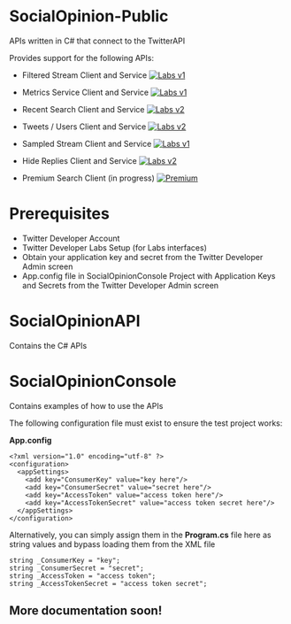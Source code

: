 # SocialOpinion-Public
APIs written in C# that connect to the TwitterAPI

Provides support for the following APIs:

* Filtered Stream Client and Service
[![Labs v1](https://img.shields.io/static/v1?label=Twitter%20API&message=Developer%20Labs%20v1&color=794BC4&style=flat&logo=Twitter)](https://developer.twitter.com/en/docs/labs/overview/versioning)  

* Metrics Service Client and Service
[![Labs v1](https://img.shields.io/static/v1?label=Twitter%20API&message=Developer%20Labs%20v1&color=794BC4&style=flat&logo=Twitter)](https://developer.twitter.com/en/docs/labs/overview/versioning)  

* Recent Search Client and Service
[![Labs v2](https://img.shields.io/static/v1?label=Twitter%20API&message=Developer%20Labs%20v2&color=794BC4&style=flat&logo=Twitter)](https://developer.twitter.com/en/docs/labs/overview/versioning)  

* Tweets / Users Client and Service
[![Labs v2](https://img.shields.io/static/v1?label=Twitter%20API&message=Developer%20Labs%20v2&color=794BC4&style=flat&logo=Twitter)](https://developer.twitter.com/en/docs/labs/overview/versioning)  

* Sampled Stream Client and Service
[![Labs v1](https://img.shields.io/static/v1?label=Twitter%20API&message=Developer%20Labs%20v1&color=794BC4&style=flat&logo=Twitter)](https://developer.twitter.com/en/docs/labs/overview/versioning)

* Hide Replies Client and Service
[![Labs v2](https://img.shields.io/static/v1?label=Twitter%20API&message=Developer%20Labs%20v2&color=794BC4&style=flat&logo=Twitter)](https://developer.twitter.com/en/docs/labs/overview/versioning)  

* Premium Search Client (in progress)
[![Premium](https://img.shields.io/static/v1?label=Twitter%20API&message=Premium&color=794BC4&style=flat&logo=Twitter)](https://developer.twitter.com/en/docs/tweets/search/api-reference/premium-search)


# Prerequisites
* Twitter Developer Account
* Twitter Developer Labs Setup (for Labs interfaces)
* Obtain your application key and secret from the Twitter Developer Admin screen
* App.config file in SocialOpinionConsole Project with Application Keys and Secrets from the Twitter Developer Admin screen

# SocialOpinionAPI
Contains the C# APIs

# SocialOpinionConsole
Contains examples of how to use the APIs

The following configuration file must exist to ensure the test project works:

**App.config**
```
<?xml version="1.0" encoding="utf-8" ?>
<configuration>
  <appSettings>
    <add key="ConsumerKey" value="key here"/>
    <add key="ConsumerSecret" value="secret here"/>
    <add key="AccessToken" value="access token here"/>
    <add key="AccessTokenSecret" value="access token secret here"/>
  </appSettings>  
</configuration>
```
Alternatively, you can simply assign them in the **Program.cs** file here as string values and bypass loading them from the XML file
```
string _ConsumerKey = "key";
string _ConsumerSecret = "secret";
string _AccessToken = "access token";
string _AccessTokenSecret = "access token secret";
```
## More documentation soon!
